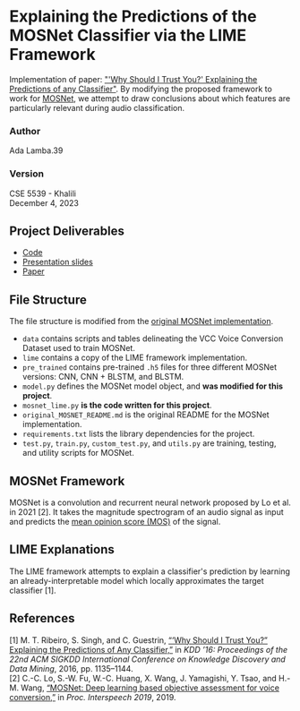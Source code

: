 # Explaining the Predictions of the MOSNet Classifier via the LIME Framework
Implementation of paper: ["'Why Should I Trust You?' Explaining the Predictions of any Classifier"](https://arxiv.org/pdf/1602.04938.pdf). By modifying the proposed framework to work for [MOSNet](https://arxiv.org/pdf/1904.08352.pdf), we attempt to draw conclusions about which features are particularly relevant during audio classification.

### Author
Ada Lamba.39

### Version
CSE 5539 - Khalili</br>
December 4, 2023

## Project Deliverables
- [Code](https://github.com/abarach/mosnet-lime/tree/main)
- [Presentation slides](https://github.com/abarach/mosnet-lime/tree/main/docs/2023.12.04_FinalProjectPresentation_Lamba.pdf)
- [Paper](https://github.com/abarach/mosnet-lime/tree/main/docs/Lamba_FinalReport_ExplainingMOSNetViaLIME.pdf)

## File Structure
The file structure is modified from the [original MOSNet implementation](https://github.com/lochenchou/MOSNet).
- `data` contains scripts and tables delineating the VCC Voice Conversion Dataset used to train MOSNet. 
- `lime` contains a copy of the LIME framework implementation.
- `pre_trained` contains pre-trained `.h5` files for three different MOSNet versions: CNN, CNN + BLSTM, and BLSTM.
- `model.py` defines the MOSNet model object, and **was modified for this project**.
- `mosnet_lime.py` **is the code written for this project**.
- `original_MOSNET_README.md` is the original README for the MOSNet implementation. 
- `requirements.txt` lists the library dependencies for the project. 
- `test.py`, `train.py`, `custom_test.py`, and `utils.py` are training, testing, and utility scripts for MOSNet. 

## MOSNet Framework
MOSNet is a convolution and recurrent neural network proposed by Lo et al. in 2021 [2]. It takes the magnitude spectrogram of an audio signal as input and predicts the [mean opinion score (MOS)](https://en.wikipedia.org/wiki/Mean_opinion_score) of the signal. 

## LIME Explanations 
The LIME framework attempts to explain a classifier's prediction by learning an already-interpretable model which locally approximates the target classifier [1]. 

## References
[1] M. T. Ribeiro, S. Singh, and C. Guestrin, [“‘Why Should I Trust You?” Explaining the Predictions of Any Classifier,”](https://arxiv.org/pdf/1602.04938.pdf) in *KDD ’16: Proceedings of the 22nd ACM SIGKDD International Conference on Knowledge Discovery and Data Mining*, 2016, pp. 1135–1144.</br>
[2] C.-C. Lo, S.-W. Fu, W.-C. Huang, X. Wang, J. Yamagishi, Y. Tsao, and H.-M. Wang, [“MOSNet: Deep learning based objective assessment for voice conversion,”](https://arxiv.org/pdf/1904.08352.pdf) in *Proc. Interspeech 2019*, 2019.
